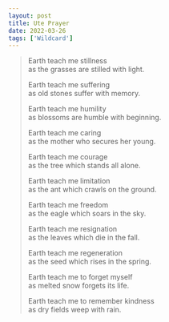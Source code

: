 ```yaml
---
layout: post
title: Ute Prayer
date: 2022-03-26
tags: ['Wildcard']
---
```

> Earth teach me stillness<br>
> as the grasses are stilled with light.
>
> Earth teach me suffering<br>
> as old stones suffer with memory.<!--x-->
>
> Earth teach me humility<br>
> as blossoms are humble with beginning.
>
> Earth teach me caring<br>
> as the mother who secures her young.
>
> Earth teach me courage<br>
> as the tree which stands all alone.
>
> Earth teach me limitation<br>
> as the ant which crawls on the ground.
>
> Earth teach me freedom<br>
> as the eagle which soars in the sky.
>
> Earth teach me resignation<br>
> as the leaves which die in the fall.
>
> Earth teach me regeneration<br>
> as the seed which rises in the spring.
>
> Earth teach me to forget myself<br>
> as melted snow forgets its life.
>
> Earth teach me to remember kindness<br>
> as dry fields weep with rain.